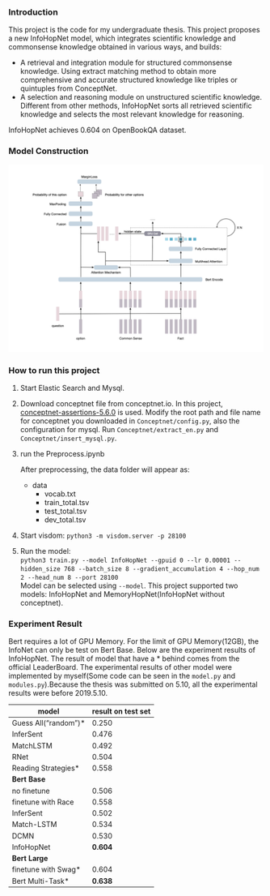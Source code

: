 ### Introduction
This project is the code for my undergraduate thesis. This project proposes a new InfoHopNet model, which integrates scientific knowledge and commonsense knowledge obtained in various ways, and builds: 

*  A retrieval and integration module for structured commonsense knowledge. Using extract matching method to obtain more comprehensive and accurate structured knowledge like triples or quintuples from ConceptNet.
*  A selection and reasoning module on unstructured scientific knowledge. Different from other methods, InfoHopNet sorts all retrieved scientific knowledge and selects the most relevant knowledge for reasoning.

InfoHopNet achieves 0.604 on OpenBookQA dataset.

### Model Construction
![Model](model.png)

 
### How to run this project
1. Start Elastic Search and Mysql. 
2. Download conceptnet file from conceptnet.io. In this project, [conceptnet-assertions-5.6.0](https://s3.amazonaws.com/conceptnet/downloads/2018/edges/conceptnet-assertions-5.6.0.csv.gz) is used. Modify the root path and file name for conceptnet you downloaded in `Conceptnet/config.py`, also the configuration for mysql. Run `Conceptnet/extract_en.py` and `Conceptnet/insert_mysql.py`.
3. run the Preprocess.ipynb

    After preprocessing, the data folder will appear as:
    - data
      - vocab.txt
      - train_total.tsv
      - test_total.tsv
      - dev_total.tsv
     
4. Start visdom: `python3 -m visdom.server -p 28100`
5. Run the model:   
`python3 train.py --model InfoHopNet --gpuid 0 --lr 0.00001 --hidden_size 768 --batch_size 8 --gradient_accumulation 4 --hop_num 2 --head_num 8 --port 28100`  
Model can be selected using `--model`. This project supported two models: InfoHopNet and MemoryHopNet(InfoHopNet without conceptnet).

### Experiment Result
Bert requires a lot of GPU Memory. For the limit of GPU Memory(12GB), the InfoNet can only be test on Bert Base. Below are the experiment results of InfoHopNet. The result of model that have a * behind comes from the official LeaderBoard. The experimental results of other model were implemented by myself(Some code can be seen in the `model.py` and `modules.py`).Because the thesis was submitted on 5.10, all the experimental results were before 2019.5.10.

|model|result on test set|  
|-----|------------------|    
|Guess All(“random”)*|0.250|  
|InferSent|0.476|  
|MatchLSTM|0.492|  
|RNet|0.504|  
|Reading Strategies*|0.558|  
|**Bert Base**||  
|no finetune |0.506|  
|finetune with Race |0.558|  
|InferSent |0.502|  
|Match-LSTM |0.534|  
|DCMN |0.530|  
|InfoHopNet|**0.604**|  
|**Bert Large**||  
|finetune with Swag* |0.604|  
|Bert Multi-Task*|**0.638**|  